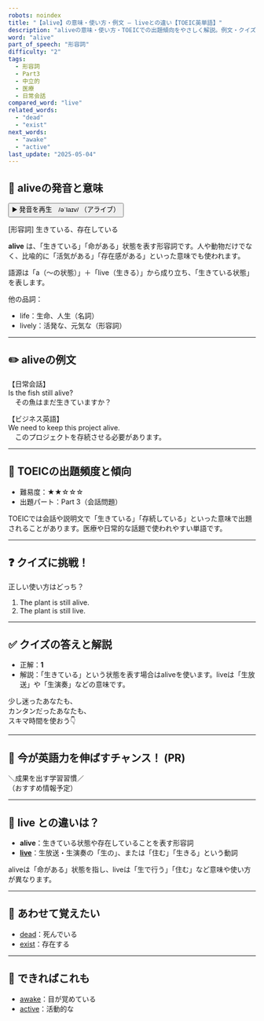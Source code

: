 ```yaml
---
robots: noindex
title: "【alive】の意味・使い方・例文 ― liveとの違い【TOEIC英単語】"
description: "aliveの意味・使い方・TOEICでの出題傾向をやさしく解説。例文・クイズ付きでliveとの違いもわかりやすく学べます。"
word: "alive"
part_of_speech: "形容詞"
difficulty: "2"
tags:
  - 形容詞
  - Part3
  - 中立的
  - 医療
  - 日常会話
compared_word: "live"
related_words:
  - "dead"
  - "exist"
next_words:
  - "awake"
  - "active"
last_update: "2025-05-04"
---
```


## 🔰 aliveの発音と意味

<button class="play-audio" onclick="playTTS('alive')">
  <span class="play-audio-main">
    ▶️ 発音を再生　/əˈlaɪv/
  </span>
  <span class="play-audio-sub">
    （アライブ）
  </span>
</button>

[形容詞] 生きている、存在している

**alive** は、「生きている」「命がある」状態を表す形容詞です。人や動物だけでなく、比喩的に「活気がある」「存在感がある」といった意味でも使われます。

語源は「a（～の状態）」＋「live（生きる）」から成り立ち、「生きている状態」を表します。

他の品詞：  
- life：生命、人生（名詞）
- lively：活発な、元気な（形容詞）

---

## ✏️ aliveの例文

【日常会話】  
Is the fish still alive?  
　その魚はまだ生きていますか？

【ビジネス英語】  
We need to keep this project alive.  
　このプロジェクトを存続させる必要があります。

---

## 🎯 TOEICの出題頻度と傾向

- 難易度：★★☆☆☆
- 出題パート：Part 3（会話問題）

TOEICでは会話や説明文で「生きている」「存続している」といった意味で出題されることがあります。医療や日常的な話題で使われやすい単語です。

---

## ❓ クイズに挑戦！

正しい使い方はどっち？

1. The plant is still alive.  
2. The plant is still live.

---

## ✅ クイズの答えと解説

- 正解：**1**
- 解説：「生きている」という状態を表す場合はaliveを使います。liveは「生放送」や「生演奏」などの意味です。

少し迷ったあなたも、  
カンタンだったあなたも、  
スキマ時間を使おう👇️

---

## 🚀 今が英語力を伸ばすチャンス！ (PR)

<div class="info-center">
＼成果を出す学習習慣／<br>  
（おすすめ情報予定）
</div>

---

## 🤔  live との違いは？

- **alive**：生きている状態や存在していることを表す形容詞
- **[live](/word/live/)**：生放送・生演奏の「生の」、または「住む」「生きる」という動詞

aliveは「命がある」状態を指し、liveは「生で行う」「住む」など意味や使い方が異なります。

---

## 🧩 あわせて覚えたい

- [dead](/word/dead/)：死んでいる
- [exist](/word/exist/)：存在する

---

## 📖 できればこれも

- [awake](/word/awake/)：目が覚めている
- [active](/word/active/)：活動的な

<!-- cvid: aid17_bid26 -->
